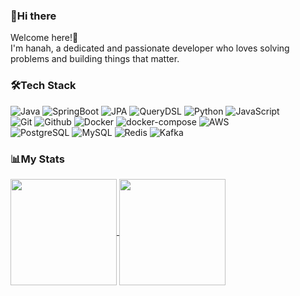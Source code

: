 ### 👋Hi there 

Welcome here!🥳  
I'm hanah, a dedicated and passionate developer who loves solving problems and building things that matter.  


### 🛠️Tech Stack
![Java](https://img.shields.io/badge/Java-007396.svg?&style=flat-square&logo=Java&logoColor=white)
![SpringBoot](https://img.shields.io/badge/Spring-6DB33F.svg?&style=flat-square&logo=SpringBoot&logoColor=white)
![JPA](https://img.shields.io/badge/JPA-f8a22a.svg?&style=flat-square&logo=JPA&logoColor=white)
![QueryDSL](https://img.shields.io/badge/QueryDSL-ae6f09.svg?&style=flat-square&logo=QueryDSL&logoColor=white)
![Python](https://img.shields.io/badge/Python-3776AB?style=flat-square&logo=Python&logoColor=white)
![JavaScript](https://img.shields.io/badge/JavaScript-F7DF1E.svg?&style=flat-square&logo=JavaScript&logoColor=white)
<br>
![Git](https://img.shields.io/badge/Git-black.svg?&style=flat-square&logo=Git&logoColor=white)
![Github](https://img.shields.io/badge/Github-black.svg?&style=flat-square&logo=Github&logoColor=white)
![Docker](https://img.shields.io/badge/Docker-2496ED.svg?&style=flat-square&logo=Docker&logoColor=white)
![docker-compose](https://img.shields.io/badge/docker_compose-5765b7.svg?&style=flat-square&logo=docker-compose&logoColor=white)
![AWS](https://img.shields.io/badge/AWS-007AAC.svg?&style=flat-square&logo=AWS&logoColor=white)
<br>
![PostgreSQL](https://img.shields.io/badge/PostgreSQL-blue.svg?&style=flat-square&logo=PostgreSQL&logoColor=white)
![MySQL](https://img.shields.io/badge/MySQL-4479A1.svg?&style=flat-square&logo=PostgreSQL&logoColor=white)
![Redis](https://img.shields.io/badge/Redis-FF4438.svg?&style=flat-square&logo=Redis&logoColor=white)
![Kafka](https://img.shields.io/badge/Kafka-purple.svg?&style=flat-square&logo=apachekafka&logoColor=white)


### 📊My Stats
<a href="https://github.com/HanaHww2">
  <img height=170 align="center" src="https://github-readme-stats.vercel.app/api?username=HanaHww2&show_icons=true&theme=blueberry&card_width=400" />
</a>  
<a href="https://github.com/HanaHww2/Algo">
  <img height=170 align="center" src="http://mazassumnida.wtf/api/v2/generate_badge?boj=hanahwww" />
</a>  

<!--
**HanaHww2/HanaHww2** is a ✨ _special_ ✨ repository because its `README.md` (this file) appears on your GitHub profile.

Here are some ideas to get you started:

- 🔭 I’m currently working on ...
- 🌱 I’m currently learning ...
- 👯 I’m looking to collaborate on ...
- 🤔 I’m looking for help with ...
- 💬 Ask me about ...
- 📫 How to reach me: ...
- 😄 Pronouns: ...
- ⚡ Fun fact: ...
-->
